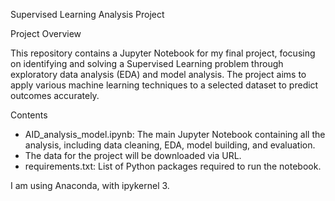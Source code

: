 Supervised Learning Analysis Project


Project Overview

This repository contains a Jupyter Notebook for my final project, focusing on identifying and solving a Supervised Learning problem through exploratory data analysis (EDA) and model analysis. The project aims to apply various machine learning techniques to a selected dataset to predict outcomes accurately.


Contents

- AID_analysis_model.ipynb: The main Jupyter Notebook containing all the analysis, including data cleaning, EDA, model building, and evaluation.
- The data for the project will be downloaded via URL.
- requirements.txt: List of Python packages required to run the notebook.

I am using Anaconda, with ipykernel 3.